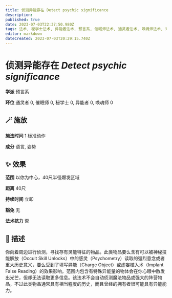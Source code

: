 ```yaml
---
title: 侦测异能存在 Detect psychic significance
description: 
published: true
date: 2023-07-03T22:37:50.980Z
tags: 法术, 秘学士法术, 异能者法术, 预言系, 催眠师法术, 通灵者法术, 唤魂师法术, 戏法/祷念
editor: markdown
dateCreated: 2023-07-03T20:29:15.740Z
---
```


# **侦测异能存在** *Detect psychic significance*

**学派** 预言系 

**环位** 通灵者 0, 催眠师 0, 秘学士 0, 异能者 0, 唤魂师 0

## 🪄 施放

**施法时间** 1 标准动作

**成分** 语言, 姿势

## ✨ 效果  

**范围** 以你为中心，40尺半径爆发区域

**距离** 40尺  

**持续时间** 立即 

**豁免** 无

**法术抗力** 否

## 📖 描述

你向着周边进行侦测，寻找存有灵能特征的物品。此类物品要么含有可以被神秘技能解放（Occult Skill Unlocks）中的感灵（Psychometry）读取的强烈意念或者重大历史意义，要么受到了填写异能（Charge Object）或虚妄植入术（Implant False Reading）的效果影响。范围内包含有特殊异能量的物体会在你心眼中散发出光芒，但却无法读取更多信息。该法术不会自动侦测魔法物品或强大的阵营物品，不过此类物品通常具有相当程度的历史，而且曾经的拥有者很可能具有异能能力。
    